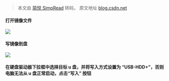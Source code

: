 > 本文由 [简悦 SimpRead](http://ksria.com/simpread/) 转码， 原文地址 [blog.csdn.net](https://blog.csdn.net/qq_43808700/article/details/112976898)

#### 打开镜像文件

![](https://img-blog.csdnimg.cn/20210120123352692.png?x-oss-process=image/watermark,type_ZmFuZ3poZW5naGVpdGk,shadow_10,text_aHR0cHM6Ly9ibG9nLmNzZG4ubmV0L3FxXzQzODA4NzAw,size_16,color_FFFFFF,t_70)

#### 写镜像到盘

![](https://img-blog.csdnimg.cn/20210120123539124.png?x-oss-process=image/watermark,type_ZmFuZ3poZW5naGVpdGk,shadow_10,text_aHR0cHM6Ly9ibG9nLmNzZG4ubmV0L3FxXzQzODA4NzAw,size_16,color_FFFFFF,t_70)

#### 在硬盘驱动器下拉框中选择目标 u 盘，并将写入方式设置为 “USB-HDD+”，否则电脑无法从 u 盘正常启动，点击“写入” 按钮